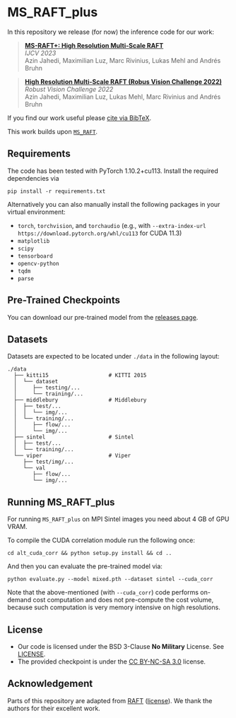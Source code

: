 # MS_RAFT_plus

In this repository we release (for now) the inference code for our work:

> **[MS-RAFT+: High Resolution Multi-Scale RAFT](https://link.springer.com/article/10.1007/s11263-023-01930-7)**<br/>
> _IJCV 2023_ <br/>
> Azin Jahedi, Maximilian Luz, Marc Rivinius, Lukas Mehl and Andrés Bruhn

> **[High Resolution Multi-Scale RAFT (Robus Vision Challenge 2022)](https://arxiv.org/abs/2210.16900)**<br/>
> _Robust Vision Challenge 2022_ <br/>
> Azin Jahedi, Maximilian Luz, Lukas Mehl, Marc Rivinius and Andrés Bruhn

If you find our work useful please [cite via BibTeX](CITATIONS.bib).

This work builds upon [`MS_RAFT`](https://github.com/cv-stuttgart/MS_RAFT).


## Requirements

The code has been tested with PyTorch 1.10.2+cu113.
Install the required dependencies via
```
pip install -r requirements.txt
```

Alternatively you can also manually install the following packages in your virtual environment:
- `torch`, `torchvision`, and `torchaudio` (e.g., with `--extra-index-url https://download.pytorch.org/whl/cu113` for CUDA 11.3)
- `matplotlib`
- `scipy`
- `tensorboard`
- `opencv-python`
- `tqdm`
- `parse`


## Pre-Trained Checkpoints

You can download our pre-trained model from the [releases page](https://github.com/cv-stuttgart/MS_RAFT_plus/releases/tag/v1.0.0).


## Datasets

Datasets are expected to be located under `./data` in the following layout:
```
./data
  ├── kitti15                   # KITTI 2015
  │  └── dataset
  │     ├── testing/...
  │     └── training/...
  ├── middlebury                # Middlebury
  │  ├── test/...
  │  │  └── img/...
  │  └── training/...
  │     ├── flow/...
  │     └── img/...
  ├── sintel                    # Sintel
  │  ├── test/...
  │  └── training/...
  └── viper                     # Viper
     ├── test/img/...
     └── val
        ├── flow/...
        └── img/...
```


## Running MS_RAFT_plus

For running `MS_RAFT_plus` on MPI Sintel images you need about 4 GB of GPU VRAM.
 
To compile the CUDA correlation module run the following once:
```Shell
cd alt_cuda_corr && python setup.py install && cd ..
```
And then you can evaluate the pre-trained model via:
```Shell
python evaluate.py --model mixed.pth --dataset sintel --cuda_corr
```
Note that the above-mentioned (with `--cuda_corr`) code performs on-demand cost computation and does not pre-compute the cost volume, because such computation is very memory intensive on high resolutions.

## License
- Our code is licensed under the BSD 3-Clause **No Military** License. See [LICENSE](LICENSE).
- The provided checkpoint is under the [CC BY-NC-SA 3.0](https://creativecommons.org/licenses/by-nc-sa/3.0/) license.

## Acknowledgement

Parts of this repository are adapted from [RAFT](https://github.com/princeton-vl/RAFT) ([license](licenses/RAFT/LICENSE)).
We thank the authors for their excellent work.

